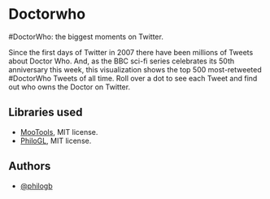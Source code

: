 # Doctorwho

\#DoctorWho: the biggest moments on Twitter.

Since the first days of Twitter in 2007 there have been millions of Tweets about Doctor Who. And, as the BBC sci-fi series celebrates its 50th anniversary this week, this visualization shows the top 500 most-retweeted #DoctorWho Tweets of all time. Roll over a dot to see each Tweet and find out who owns the Doctor on Twitter.

## Libraries used

 * [MooTools](http://mootools.net), MIT license.
 * [PhiloGL](http://senchalabs.github.com/philogl), MIT license.

## Authors

 * [@philogb](https://twitter.com/philogb)


